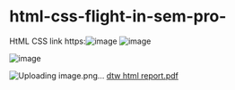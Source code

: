 # html-css-flight-in-sem-pro-
HtML CSS 
link https:![image](https://github.com/yasaswini2005/html-css-flight-in-sem-pro-/assets/139364347/e35fc866-bc1b-43a6-8021-567818f65929)
![image](https://github.com/yasaswini2005/html-css-flight-in-sem-pro-/assets/139364347/0c4597c3-dc0b-48ce-99a6-9ce066a0cb7e)

![image](https://github.com/yasaswini2005/html-css-flight-in-sem-pro-/assets/139364347/063e8fe3-ca1d-4e24-b46c-2c2f4f1c3209)

![Uploading image.png…]()
[dtw html report.pdf](https://github.com/yasaswini2005/html-css-flight-in-sem-pro-/files/13916120/dtw.html.report.pdf)
